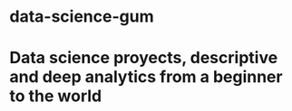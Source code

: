 # data-science-gum
# Data science proyects, descriptive and deep analytics from a beginner to the world

